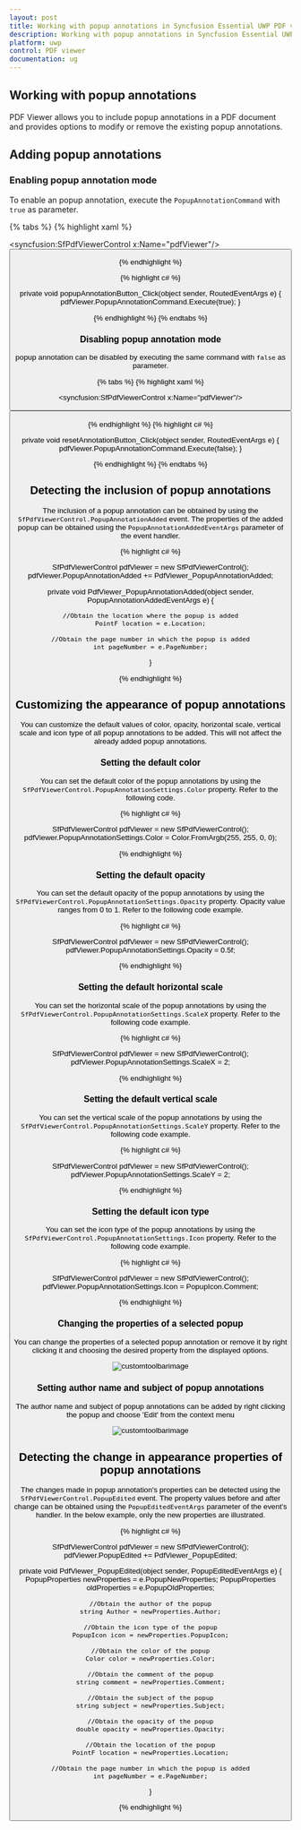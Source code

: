 ```yaml
---
layout: post
title: Working with popup annotations in Syncfusion Essential UWP PDF viewer.
description: Working with popup annotations in Syncfusion Essential UWP PDF viewer.
platform: uwp
control: PDF viewer
documentation: ug
---
```


## Working with popup annotations

PDF Viewer allows you to include popup annotations in a PDF document and provides options to modify or remove the existing popup annotations.

## Adding popup annotations

### Enabling popup annotation mode

To enable an popup annotation, execute the `PopupAnnotationCommand` with `true` as parameter.

{% tabs %}
{% highlight xaml %}

<syncfusion:SfPdfViewerControl x:Name="pdfViewer"/>
<Button x:Name="popupAnnotationButton" Click="popupAnnotationButton_Click"/>

{% endhighlight %}

{% highlight c# %}

private void popupAnnotationButton_Click(object sender, RoutedEventArgs e)
{
	pdfViewer.PopupAnnotationCommand.Execute(true);
}

{% endhighlight %}
{% endtabs %}

### Disabling popup annotation mode

popup annotation can be disabled by executing the same command with `false` as parameter. 

{% tabs %}
{% highlight xaml %}

<syncfusion:SfPdfViewerControl x:Name="pdfViewer"/>
<Button x:Name="resetAnnotationButton" Click="resetAnnotationButton_Click" />

{% endhighlight %}
{% highlight c# %}

private void resetAnnotationButton_Click(object sender, RoutedEventArgs e)
{
	pdfViewer.PopupAnnotationCommand.Execute(false);
}

{% endhighlight %}
{% endtabs %}

## Detecting the inclusion of popup annotations

The inclusion of a popup annotation can be obtained by using the `SfPdfViewerControl.PopupAnnotationAdded` event. The properties of the added popup can be obtained using the `PopupAnnotationAddedEventArgs` parameter of the event handler. 

{% highlight c# %}

SfPdfViewerControl pdfViewer = new SfPdfViewerControl();
pdfViewer.PopupAnnotationAdded += PdfViewer_PopupAnnotationAdded;

private void PdfViewer_PopupAnnotationAdded(object sender, PopupAnnotationAddedEventArgs e)
{	

	//Obtain the location where the popup is added
    PointF location = e.Location;
	
	//Obtain the page number in which the popup is added
	int pageNumber = e.PageNumber;
}

{% endhighlight %}

## Customizing the appearance of popup annotations

You can customize the default values of color, opacity, horizontal scale, vertical scale and icon type of all popup annotations to be added. This will not affect the already added popup annotations.

### Setting the default color

You can set the default color of the popup annotations by using the `SfPdfViewerControl.PopupAnnotationSettings.Color` property. Refer to the following code. 
 
{% highlight c# %}

SfPdfViewerControl pdfViewer = new SfPdfViewerControl();
pdfViewer.PopupAnnotationSettings.Color = Color.FromArgb(255, 255, 0, 0);

{% endhighlight %}

### Setting the default opacity

You can set the default opacity of the popup annotations by using the `SfPdfViewerControl.PopupAnnotationSettings.Opacity` property. Opacity value ranges from 0 to 1. Refer to the following code example.

{% highlight c# %}

SfPdfViewerControl pdfViewer = new SfPdfViewerControl();
pdfViewer.PopupAnnotationSettings.Opacity = 0.5f; 

{% endhighlight %}

### Setting the default horizontal scale

You can set the horizontal scale of the popup annotations by using the `SfPdfViewerControl.PopupAnnotationSettings.ScaleX` property. Refer to the following code example. 

{% highlight c# %}

SfPdfViewerControl pdfViewer = new SfPdfViewerControl();
pdfViewer.PopupAnnotationSettings.ScaleX = 2;

{% endhighlight %}

### Setting the default vertical scale

You can set the vertical scale of the popup annotations by using the `SfPdfViewerControl.PopupAnnotationSettings.ScaleY` property. Refer to the following code example. 

{% highlight c# %}

SfPdfViewerControl pdfViewer = new SfPdfViewerControl();
pdfViewer.PopupAnnotationSettings.ScaleY = 2;

{% endhighlight %}

### Setting the default icon type

You can set the icon type of the popup annotations by using the `SfPdfViewerControl.PopupAnnotationSettings.Icon` property. Refer to the following code example. 

{% highlight c# %}

SfPdfViewerControl pdfViewer = new SfPdfViewerControl();
pdfViewer.PopupAnnotationSettings.Icon = PopupIcon.Comment;

{% endhighlight %}

### Changing the properties of a selected popup

You can change the properties of a selected popup annotation or remove it by right clicking it and choosing the desired property from the displayed options.

![customtoolbarimage](images/image4.png)

### Setting author name and subject of popup annotations

The author name and subject of popup annotations can be added by right clicking the popup and choose 'Edit' from the context menu

![customtoolbarimage](images/image5.png)

## Detecting the change in appearance properties of popup annotations

The changes made in popup annotation's properties can be detected using the `SfPdfViewerControl.PopupEdited` event. The property values before and after change can be obtained using the `PopupEditedEventArgs` parameter of the event's handler. In the below example, only the new properties are illustrated.

{% highlight c# %}

SfPdfViewerControl pdfViewer = new SfPdfViewerControl();
pdfViewer.PopupEdited += PdfViewer_PopupEdited;

private void PdfViewer_PopupEdited(object sender, PopupEditedEventArgs e)
{	
	PopupProperties newProperties = e.PopupNewProperties;
	PopupProperties oldProperties = e.PopupOldProperties;

	//Obtain the author of the popup
	string Author = newProperties.Author;

	//Obtain the icon type of the popup
	PopupIcon icon = newProperties.PopupIcon;

	//Obtain the color of the popup
	Color color = newProperties.Color;

	//Obtain the comment of the popup
	string comment = newProperties.Comment;

	//Obtain the subject of the popup
	string subject = newProperties.Subject;

	//Obtain the opacity of the popup
	double opacity = newProperties.Opacity;

	//Obtain the location of the popup
	PointF location = newProperties.Location;

	//Obtain the page number in which the popup is added
	int pageNumber = e.PageNumber;
}

{% endhighlight %}